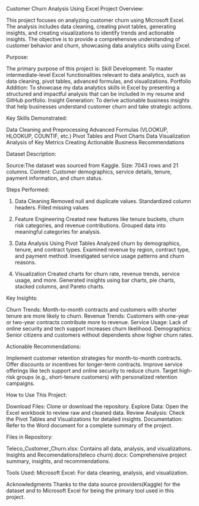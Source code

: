 Customer Churn Analysis Using Excel
Project Overview:

This project focuses on analyzing customer churn using Microsoft Excel. The analysis includes data cleaning, creating pivot tables, generating insights, and creating visualizations to identify trends and actionable insights. The objective is to provide a comprehensive understanding of customer behavior and churn, showcasing data analytics skills using Excel.

Purpose:

The primary purpose of this project is:
Skill Development: To master intermediate-level Excel functionalities relevant to data analytics, such as data cleaning, pivot tables, advanced formulas, and visualizations.
Portfolio Addition: To showcase my data analytics skills in Excel by presenting a structured and impactful analysis that can be included in my resume and GitHub portfolio.
Insight Generation: To derive actionable business insights that help businesses understand customer churn and take strategic actions.

Key Skills Demonstrated:

Data Cleaning and Preprocessing
Advanced Formulas (VLOOKUP, HLOOKUP, COUNTIF, etc.)
Pivot Tables and Pivot Charts
Data Visualization
Analysis of Key Metrics
Creating Actionable Business Recommendations

Dataset Description:

Source:The dataset was sourced from Kaggle.
Size: 7043 rows and 21 columns.
Content: Customer demographics, service details, tenure, payment information, and churn status.

Steps Performed:

1. Data Cleaning
Removed null and duplicate values.
Standardized column headers.
Filled missing values 

2. Feature Engineering
Created new features like tenure buckets, churn risk categories, and revenue contributions.
Grouped data into meaningful categories for analysis.

3. Data Analysis Using Pivot Tables
Analyzed churn by demographics, tenure, and contract types.
Examined revenue by region, contract type, and payment method.
Investigated service usage patterns and churn reasons.

4. Visualization
Created charts for churn rate, revenue trends, service usage, and more.
Generated insights using bar charts, pie charts, stacked columns, and Pareto charts.

Key Insights:

Churn Trends: Month-to-month contracts and customers with shorter tenure are more likely to churn.
Revenue Trends: Customers with one-year or two-year contracts contribute more to revenue.
Service Usage: Lack of online security and tech support increases churn likelihood.
Demographics: Senior citizens and customers without dependents show higher churn rates.

Actionable Recommendations:

Implement customer retention strategies for month-to-month contracts.
Offer discounts or incentives for longer-term contracts.
Improve service offerings like tech support and online security to reduce churn.
Target high-risk groups (e.g., short-tenure customers) with personalized retention campaigns.

How to Use This Project:

Download Files: Clone or download the repository.
Explore Data: Open the Excel workbook to review raw and cleaned data.
Review Analysis: Check the Pivot Tables and Visualizations for detailed insights.
Documentation: Refer to the Word document for a complete summary of the project.

Files in Repository:

Teleco_Customer_Churn.xlsx: Contains all data, analysis, and visualizations.
Insights and Recomendations(teleco churn).docx: Comprehensive project summary, insights, and recommendations.

Tools Used:
Microsoft Excel: For data cleaning, analysis, and visualization.

Acknowledgments
Thanks to the data source providers(Kaggle) for the dataset and to Microsoft Excel for being the primary tool used in this project.
